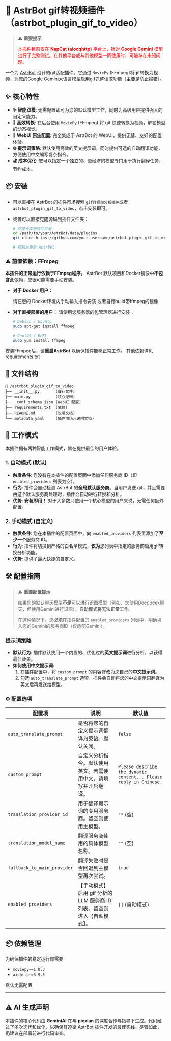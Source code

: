 # 🤖  AstrBot gif转视频插件（astrbot_plugin_gif_to_video）


> ⚠️ **重要提示**
>
> <font color="red">本插件目前仅在 **NapCat (aiocqhttp)** 平台上，针对 **Google Gemini** 模型进行了完整测试。在其他平台或与其他模型一同使用时，可能存在未知问题。</font>

一个为 [AstrBot](https://github.com/Soulter/AstrBot) 设计的gif适配插件。它通过 `MoviePy` (FFmpeg)将gif转换为视频，为您的Google Gemini大语言模型启用gif完整读取功能（主要是防止报错）。

## ✨ 核心特性

-   **✨ 智能双模**: 无需配置即可为您的默认模型工作，同时为高级用户提供强大的自定义能力。
-   **🚀 高效转换**: 在后台使用 `MoviePy` (FFmpeg) 将 gif 快速转换为视频，解锁模型的动态视觉。
-   **🔧 WebUI 原生配置**: 完全集成于 AstrBot 的 WebUI，提供无缝、友好的配置体验。
-   **🌐 提示词策略**: 默认使用高效的英文提示词，同时提供可选的自动翻译功能，方便使用中文编写复杂指令。
-   **💰 成本优化**: 您可以指定一个独立的、更经济的模型专门用于执行翻译任务，节约成本。

## 📦 安装

-   可以直接在 AstrBot 的插件市场搜索 `gif转视频分析插件`或者 `astrbot_plugin_gif_to_video`，点击安装即可。

-   或者可以直接克隆源码到插件文件夹：
    ```bash
    # 克隆仓库到插件目录
    cd /path/to/your/AstrBot/data/plugins
    git clone https://github.com/your-username/astrbot_plugin_gif_to_video_analysis.git

    # 控制台重启 AstrBot
    ```
### ⚠️ 前置依赖：FFmpeg

**本插件的正常运行依赖于FFmpeg程序。** 
AstrBot 默认项目和Docker镜像中**不包含**此依赖，您很可能需要手动安装。

-   **对于 Docker 用户：**

    请在您的 Docker环境内手动输入指令安装
    或者自行build带ffmpeg的镜像

-   **对于直接部署的用户：**
    请使用您服务器的包管理器进行安装：
    ```bash
    # Debian / Ubuntu
    sudo apt-get install ffmpeg

    # CentOS / RHEL
    sudo yum install ffmpeg
    ```
安装FFmpeg后，请**重启AstrBot** 以确保插件能够正常工作。
其他依赖详见 requirements.txt

## 📁 文件结构

```
📂 /astrbot_plugin_gif_to_video
├── __init__.py       (缓存文件)
├── main.py           (核心逻辑)
├── _conf_schema.json (WebUI 配置)
├── requirements.txt  (依赖)
├── README.md         (说明文档)
└── metadata.yaml     (插件市场元说明文档)
```

## 🚀 工作模式

本插件拥有两种智能工作模式，旨在提供最佳的用户体验。

### 1. 自动模式 (默认)

-   **触发条件**: 您没有在本插件的配置页面中添加任何服务商 ID（即 `enabled_providers` 列表为空）。
-   **行为**: 插件会自动检测 AstrBot 的**全局默认服务商**。当用户发送 gif，并且需要由这个默认服务商处理时，插件会自动进行转换和分析。
-   **优势**: **安装即用！** 对于大多数只使用一个核心模型的用户来说，无需任何额外配置。

### 2. 手动模式 (自定义)

-   **触发条件**: 您在本插件的配置页面中，向 `enabled_providers` 列表里添加了**至少一个**服务商 ID。
-   **行为**: 插件将切换到严格的白名单模式，**仅为**您列表中指定的服务商启用gif转换分析功能。
-   **优势**: 提供了最大快捷的自定义。

## 🛠️ 配置指南

> ⚠️ **重要配置提示**
>
> 如果您的默认聊天模型**不是**可以进行识图模型（例如，您使用DeepSeek聊天，但使用Gemini进行识图），**自动模式将无法正常工作**。
>
> 在这种情况下，您**必须**在插件配置的 `enabled_providers` 列表中，明确填入您的Gemini的服务商ID（仅适配Gemini）。

### 提示词策略

-   **默认行为**: 插件默认使用一个内置的、优化过的**英文提示词**进行分析，以获得最佳效果。
-   **如何使用中文提示词**:
    1.  在插件配置中，将 `custom_prompt` 的内容修改为您自己的**中文提示词**。
    2.  勾选 `auto_translate_prompt` 选项，插件会自动将您的中文提示词翻译为英文后再发送给模型。

### ⚙️ 配置选项

| 配置项                      | 说明                                                         | 默认值                                                       |
| --------------------------- | ------------------------------------------------------------ | ------------------------------------------------------------ |
| `auto_translate_prompt`     | 是否将您的自定义提示词翻译为英语。默认关闭。 | `false`                                                      |
| `custom_prompt`             | 自定义分析指令。默认使用英文。若需使用中文，请填写并开启翻译。 | `Please describe the dynamic content... Please reply in Chinese.` |
| `translation_provider_id`   | 用于翻译提示词的专用服务商。留空则使用主模型。 | `""` (空)                                                    |
| `translation_model_name`    |  翻译服务商使用的具体模型名称。              | `""` (空)                                                    |
| `fallback_to_main_provider` | 翻译失败时是否回退到主模型再次尝试。                         | `true`                                                       |
| `enabled_providers`         | 【手动模式】启用 gif 分析的 LLM 服务商 ID 列表。留空则进入【自动模式】。 | `[]` (自动模式)                                              |

## 📦 依赖管理

为确保插件的稳定运行你需要
-   `moviepy~=1.0.3`
-   `aiohttp~=3.9.5`

默认无需配置

---

## ⚠️ AI 生成声明

本插件的核心代码由 **GeminiAI** 在与 **piexian** 的深度合作与指导下生成。代码经过了多次迭代和优化，以确保其遵循 AstrBot 插件开发的最佳实践。尽管如此，仍建议在部署前进行代码审查。

